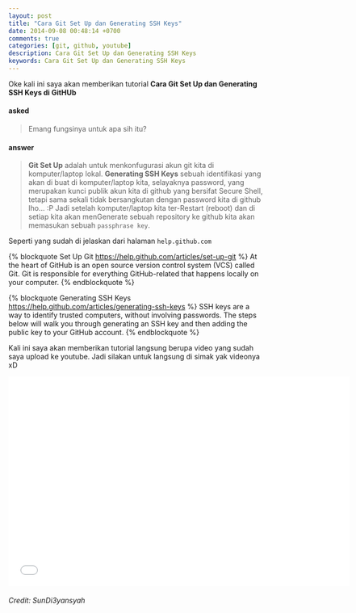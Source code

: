 ```yaml
---
layout: post
title: "Cara Git Set Up dan Generating SSH Keys"
date: 2014-09-08 00:48:14 +0700
comments: true
categories: [git, github, youtube]
description: Cara Git Set Up dan Generating SSH Keys
keywords: Cara Git Set Up dan Generating SSH Keys
---
```


Oke kali ini saya akan memberikan tutorial **Cara Git Set Up dan Generating SSH Keys di GitHUb**
<!-- more -->
#### asked

> Emang fungsinya untuk apa sih itu?

#### answer

> **Git Set Up** adalah untuk menkonfugurasi akun git kita di komputer/laptop lokal.
> **Generating SSH Keys** sebuah identifikasi yang akan di buat di komputer/laptop kita, selayaknya password, yang merupakan kunci publik akun kita di github yang bersifat Secure Shell, tetapi sama sekali tidak bersangkutan dengan password kita di github lho... :P Jadi setelah komputer/laptop kita ter-Restart (reboot) dan di setiap kita akan menGenerate sebuah repository ke github kita akan memasukan sebuah `passphrase key`.

Seperti yang sudah di jelaskan dari halaman `help.github.com`

{% blockquote Set Up Git https://help.github.com/articles/set-up-git %}
At the heart of GitHub is an open source version control system (VCS) called Git. Git is responsible for everything GitHub-related that happens locally on your computer.
{% endblockquote %}

{% blockquote Generating SSH Keys https://help.github.com/articles/generating-ssh-keys %}
SSH keys are a way to identify trusted computers, without involving passwords. The steps below will walk you through generating an SSH key and then adding the public key to your GitHub account.
{% endblockquote %}

Kali ini saya akan memberikan tutorial langsung berupa video yang sudah saya upload ke youtube. Jadi silakan untuk langsung di simak yak videonya xD

<iframe width="675" height="415" src="//www.youtube.com/embed/BBzHl_j86bc" frameborder="0" allowfullscreen></iframe>

###### Credit: SunDi3yansyah
